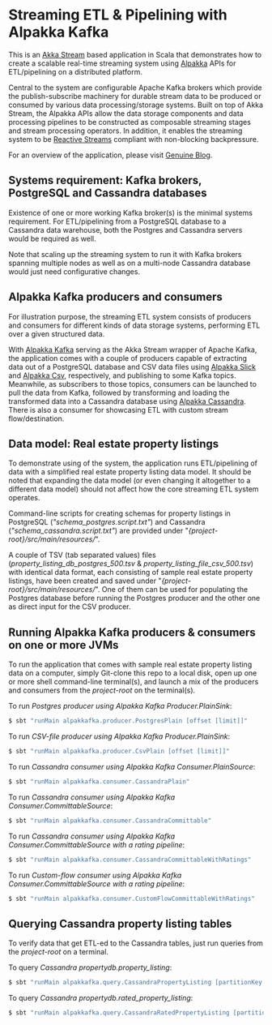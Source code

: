 # Streaming ETL & Pipelining with Alpakka Kafka

This is an [Akka Stream](https://doc.akka.io/docs/akka/2.6/stream/index.html) based application in Scala that demonstrates how to create a scalable real-time streaming system using [Alpakka](https://doc.akka.io/docs/alpakka/3.0.3/index.html) APIs for ETL/pipelining on a distributed platform.

Central to the system are configurable Apache Kafka brokers which provide the publish-subscribe machinery for durable stream data to be produced or consumed by various data processing/storage systems.  Built on top of Akka Stream, the Alpakka APIs allow the data storage components and data processing pipelines to be constructed as composable streaming stages and stream processing operators.  In addition, it enables the streaming system to be [Reactive Streams](https://www.reactive-streams.org/) compliant with non-blocking backpressure.

For an overview of the application, please visit [Genuine Blog](https://blog.genuine.com/2021/11/etl-pipelining-with-alpakka-kafka/).

## Systems requirement: Kafka brokers, PostgreSQL and Cassandra databases

Existence of one or more working Kafka broker(s) is the minimal systems requirement.  For ETL/pipelining from a PostgreSQL database to a Cassandra data warehouse, both the Postgres and Cassandra servers would be required as well.

Note that scaling up the streaming system to run it with Kafka brokers spanning multiple nodes as well as on a multi-node Cassandra database would just need configurative changes.

## Alpakka Kafka producers and consumers

For illustration purpose, the streaming ETL system consists of producers and consumers for different kinds of data storage systems, performing ETL over a given structured data.

With [Alpakka Kafka](https://doc.akka.io/docs/alpakka-kafka/2.1.1/index.html) serving as the Akka Stream wrapper of Apache Kafka, the application comes with a couple of producers capable of extracting data out of a PostgreSQL database and CSV data files using [Alpakka Slick](https://doc.akka.io/docs/alpakka/3.0.3/slick.html) and [Alpakka Csv](https://doc.akka.io/docs/alpakka/3.0.3/data-transformations/csv.html), respectively, and publishing to some Kafka topics.  Meanwhile, as subscribers to those topics, consumers can be launched to pull the data from Kafka, followed by transforming and loading the transformed data into a Cassandra database using [Alpakka Cassandra](https://doc.akka.io/docs/alpakka/3.0.3/cassandra.html).  There is also a consumer for showcasing ETL with custom stream flow/destination.

## Data model: Real estate property listings

To demonstrate using of the system, the application runs ETL/pipelining of data with a simplified real estate property listing data model.  It should be noted that expanding the data model (or even changing it altogether to a different data model) should not affect how the core streaming ETL system operates.

Command-line scripts for creating schemas for property listings in PostgreSQL (*"schema_postgres.script.txt"*) and Cassandra (*"schema_cassandra.script.txt"*) are provided under "*{project-root}/src/main/resources/*".

A couple of TSV (tab separated values) files (*property_listing_db_postgres_500.tsv* & *property_listing_file_csv_500.tsv*) with identical data format, each consisting of sample real estate property listings, have been created and saved under "*{project-root}/src/main/resources/*".  One of them can be used for populating the Postgres database before running the Postgres producer and the other one as direct input for the CSV producer.

## Running Alpakka Kafka producers & consumers on one or more JVMs

To run the application that comes with sample real estate property listing data on a computer, simply Git-clone this repo to a local disk, open up one or more shell command-line terminal(s), and launch a mix of the producers and consumers from the *project-root* on the terminal(s).

To run *Postgres producer using Alpakka Kafka Producer.PlainSink*:
```bash
$ sbt "runMain alpakkafka.producer.PostgresPlain [offset [limit]]"
```

To run *CSV-file producer using Alpakka Kafka Producer.PlainSink*:
```bash
$ sbt "runMain alpakkafka.producer.CsvPlain [offset [limit]]"
```

To run *Cassandra consumer using Alpakka Kafka Consumer.PlainSource*:
```bash
$ sbt "runMain alpakkafka.consumer.CassandraPlain"
```

To run *Cassandra consumer using Alpakka Kafka Consumer.CommittableSource*:
```bash
$ sbt "runMain alpakkafka.consumer.CassandraCommittable"
```

To run *Cassandra consumer using Alpakka Kafka Consumer.CommittableSource with a rating pipeline*:
```bash
$ sbt "runMain alpakkafka.consumer.CassandraCommittableWithRatings"
```

To run *Custom-flow consumer using Alpakka Kafka Consumer.CommittableSource with a rating pipeline*:
```bash
$ sbt "runMain alpakkafka.consumer.CustomFlowCommittableWithRatings"
```

## Querying Cassandra property listing tables

To verify data that get ETL-ed to the Cassandra tables, just run queries from the *project-root* on a terminal.

To query *Cassandra propertydb.property_listing*:
```bash
$ sbt "runMain alpakkafka.query.CassandraPropertyListing [partitionKey [limit]]"
```

To query *Cassandra propertydb.rated_property_listing*:
```bash
$ sbt "runMain alpakkafka.query.CassandraRatedPropertyListing [partitionKey [limit]]"
```
